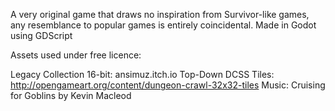 A very original game that draws no inspiration from Survivor-like games, any resemblance to popular games is entirely coincidental. Made in Godot using GDScript

Assets used under free licence: 

Legacy Collection 16-bit: ansimuz.itch.io
Top-Down DCSS Tiles: http://opengameart.org/content/dungeon-crawl-32x32-tiles
Music: Cruising for Goblins by Kevin Macleod
